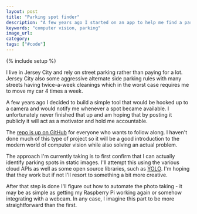 ```yaml
---
layout: post
title: "Parking spot finder"
description: "A few years ago I started on an app to help me find a parking spot. I plan on actually finishing it up in the coming year."
keywords: "computer vision, parking"
image_url:
category:
tags: ["#code"]
---
```

{% include setup %}

<amp-img src="{{ IMG_PATH }}jc-street-parking.jpg" alt="Jersey City street" width="1314" height="986" layout="responsive"></amp-img>

I live in Jersey City and rely on street parking rather than paying for a lot. Jersey City also some aggressive alternate side parking rules with many streets having twice-a-week cleanings which in the worst case requires me to move my car 4 times a week.

A few years ago I decided to build a simple tool that would be hooked up to a camera and would notify me whenever a spot became available. I unfortunately never finished that up and am hoping that by posting it publicly it will act as a motivator and hold me accountable.

The [repo is up on GitHub](https://github.com/dangoldin/parking-spot-detector) for everyone who wants to follow along. I haven't done much of this type of project so it will be a good introduction to the modern world of computer vision while also solving an actual problem.

The approach I'm currently taking is to first confirm that I can actually identify parking spots in static images. I'll attempt this using the various cloud APIs as well as some open source libraries, such as [YOLO](https://pjreddie.com/darknet/yolo/). I'm hoping that they work but if not I'll resort to something a bit more creative.

After that step is done I'll figure out how to automate the photo taking - it may be as simple as getting my Raspberry Pi working again or somehow integrating with a webcam. In any case, I imagine this part to be more straightforward than the first.
